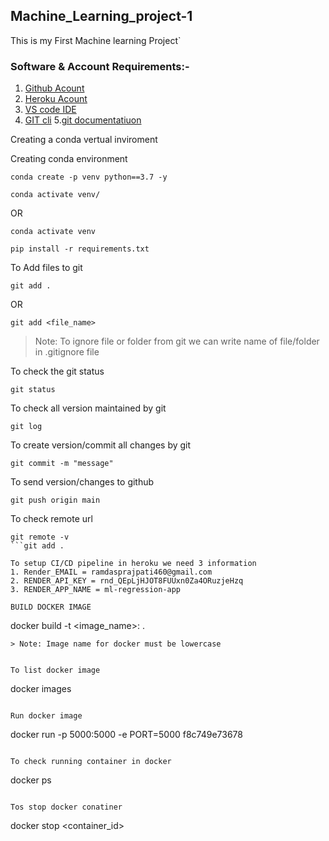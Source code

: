 ## Machine_Learning_project-1
This is my First Machine learning Project`

### Software & Account Requirements:- 

1. [Github Acount](https://github.com/)
2. [Heroku Acount](https://www.heroku.com/)
3. [VS code IDE](https://code.visualstudio.com/)
4. [GIT cli](https://git-scm.com/downloads)
5.[git documentatiuon](https://git-scm.com/doc)

Creating a conda vertual inviroment

Creating conda environment
```
conda create -p venv python==3.7 -y
```
```
conda activate venv/
```
OR 
```
conda activate venv
```

```
pip install -r requirements.txt
```

To Add files to git
```
git add .
```

OR
```
git add <file_name>
```

> Note: To ignore file or folder from git we can write name of file/folder in .gitignore file

To check the git status 
```
git status
```
To check all version maintained by git
```
git log
```

To create version/commit all changes by git
```
git commit -m "message"
```

To send version/changes to github
```
git push origin main
```

To check remote url 
```
git remote -v
```git add .

To setup CI/CD pipeline in heroku we need 3 information
1. Render_EMAIL = ramdasprajpati460@gmail.com
2. RENDER_API_KEY = rnd_QEpLjHJOT8FUUxn0Za4ORuzjeHzq
3. RENDER_APP_NAME = ml-regression-app 

BUILD DOCKER IMAGE
```
docker build -t <image_name>:<tagname> .
```
> Note: Image name for docker must be lowercase


To list docker image
```
docker images
```

Run docker image
```
docker run -p 5000:5000 -e PORT=5000 f8c749e73678
```

To check running container in docker
```
docker ps
```

Tos stop docker conatiner
```
docker stop <container_id>
```